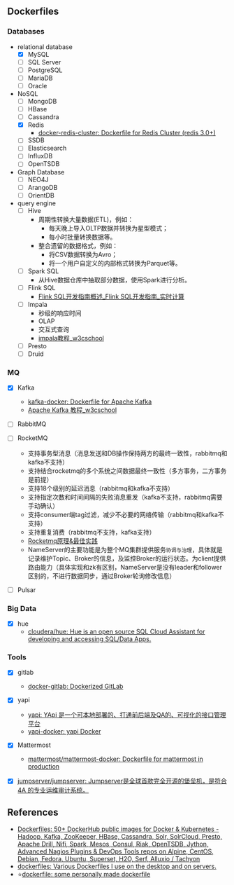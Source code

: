 ## Dockerfiles

### Databases
* relational database
  - [x] MySQL
  - [ ] SQL Server
  - [ ] PostgreSQL
  - [ ] MariaDB
  - [ ] Oracle
  
* NoSQL
  - [ ] MongoDB
  - [ ] HBase
  - [ ] Cassandra	
  - [x] Redis
    - [docker-redis-cluster: Dockerfile for Redis Cluster (redis 3.0+)](https://github.com/Grokzen/docker-redis-cluster)
  - [ ] SSDB 
  - [ ] Elasticsearch
  - [ ] InfluxDB
  - [ ] OpenTSDB

* Graph Database
  - [ ] NEO4J
  - [ ] ArangoDB
  - [ ] OrientDB

* query engine
  - [ ] Hive
    - 周期性转换大量数据(ETL)，例如：
      - 每天晚上导入OLTP数据并转换为星型模式；
      - 每小时批量转换数据等。
    - 整合遗留的数据格式，例如：
      - 将CSV数据转换为Avro；
      - 将一个用户自定义的内部格式转换为Parquet等。
  - [ ] Spark SQL
    - 从Hive数据仓库中抽取部分数据，使用Spark进行分析。
  - [ ] Flink SQL
    - [Flink SQL开发指南概述_Flink SQL开发指南_实时计算](https://help.aliyun.com/document_detail/111864.html)
  - [ ] Impala
    - 秒级的响应时间
    - OLAP
    - 交互式查询
    - [impala教程_w3cschool](https://www.w3cschool.cn/impala/)
  - [ ] Presto
  - [ ] Druid

### MQ
- [x] Kafka
  - [kafka-docker: Dockerfile for Apache Kafka](https://github.com/wurstmeister/kafka-docker)
  - [Apache Kafka 教程_w3cschool](https://www.w3cschool.cn/apache_kafka/)
- [ ] RabbitMQ
- [ ] RocketMQ
  * 支持事务型消息（消息发送和DB操作保持两方的最终一致性，rabbitmq和kafka不支持）
  * 支持结合rocketmq的多个系统之间数据最终一致性（多方事务，二方事务是前提）
  * 支持18个级别的延迟消息（rabbitmq和kafka不支持）
  * 支持指定次数和时间间隔的失败消息重发（kafka不支持，rabbitmq需要手动确认）
  * 支持consumer端tag过滤，减少不必要的网络传输（rabbitmq和kafka不支持） 
  * 支持重复消费（rabbitmq不支持，kafka支持）
  * [Rocketmq原理&最佳实践](https://www.jianshu.com/p/2838890f3284)
  * NameServer的主要功能是为整个MQ集群提供服务`协调与治理`，具体就是记录维护Topic、Broker的信息，及监控Broker的运行状态。为client提供路由能力（具体实现和zk有区别，NameServer是没有leader和follower区别的，不进行数据同步，通过Broker轮询修改信息）

- [ ] Pulsar

### Big Data
- [x] hue
  - [cloudera/hue: Hue is an open source SQL Cloud Assistant for developing and accessing SQL/Data Apps.](https://github.com/cloudera/hue)

### Tools
- [x] gitlab
  - [docker-gitlab: Dockerized GitLab](https://github.com/sameersbn/docker-gitlab)
- [x] yapi
  - [yapi: YApi 是一个可本地部署的、打通前后端及QA的、可视化的接口管理平台](https://github.com/YMFE/yapi)
  - [yapi-docker: yapi Docker](https://github.com/branchzero/yapi-docker)
- [x] Mattermost
  - [mattermost/mattermost-docker: Dockerfile for mattermost in production](https://github.com/mattermost/mattermost-docker)
- [x] [jumpserver/jumpserver: Jumpserver是全球首款完全开源的堡垒机，是符合 4A 的专业运维审计系统。](https://github.com/jumpserver/jumpserver)


## References
* [Dockerfiles: 50+ DockerHub public images for Docker & Kubernetes - Hadoop, Kafka, ZooKeeper, HBase, Cassandra, Solr, SolrCloud, Presto, Apache Drill, Nifi, Spark, Mesos, Consul, Riak, OpenTSDB, Jython, Advanced Nagios Plugins & DevOps Tools repos on Alpine, CentOS, Debian, Fedora, Ubuntu, Superset, H2O, Serf, Alluxio / Tachyon](https://github.com/HariSekhon/Dockerfiles)
* [dockerfiles: Various Dockerfiles I use on the desktop and on servers.](https://github.com/jessfraz/dockerfiles)
* :star:[dockerfile: some personally made dockerfile](https://github.com/mritd/dockerfile)
